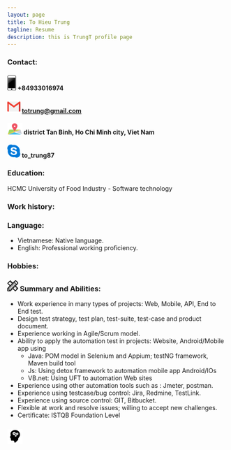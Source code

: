 ```yaml
---
layout: page
title: To Hieu Trung
tagline: Resume
description: this is TrungT profile page
---
```

### Contact:
#### ![cellphone icon](https://raw.githubusercontent.com/trung1987/trung1987.github.io/master/assets/img/cellphone.png) +84933016974
#### ![email icon](https://raw.githubusercontent.com/trung1987/trung1987.github.io/master/assets/img/email.png) totrung@gmail.com
#### ![place icon](https://raw.githubusercontent.com/trung1987/trung1987.github.io/master/assets/img/place.png) district  Tan Binh, Ho Chi Minh city,  Viet Nam
#### ![skype icon](https://raw.githubusercontent.com/trung1987/trung1987.github.io/master/assets/img/skype.png) to_trung87

### Education: 
HCMC University of Food Industry -  Software technology

### Work history: 


### Language:
- Vietnamese: Native language. 
- English: Professional working  proficiency.

### Hobbies: 


### ![skill icon](https://github.com/trung1987/trung1987.github.io/blob/master/assets/img/skill_icon.png?raw=true) Summary and Abilities:
- Work experience in many types of projects: Web, Mobile, API, End to End test. 
- Design test strategy, test plan, test-suite, test-case and product document. 
- Experience working in Agile/Scrum model.
- Ability to apply the automation test in projects: Website, Android/Mobile app using 
    * Java: POM model in Selenium and Appium; testNG framework, Maven build tool
    * Js: Using detox framework to automation mobile app Android/IOs
    * VB.net: Using UFT to automation Web sites
- Experience using other automation tools such as : Jmeter, postman.
- Experience using testcase/bug control: Jira, Redmine, TestLink.
- Experience using source control: GIT, Bitbucket.
- Flexible at work and resolve issues; willing to accept new challenges.
- Certificate: ISTQB Foundation Level
### ![exp icon](https://raw.githubusercontent.com/trung1987/trung1987.github.io/master/assets/img/pngwave.png) 